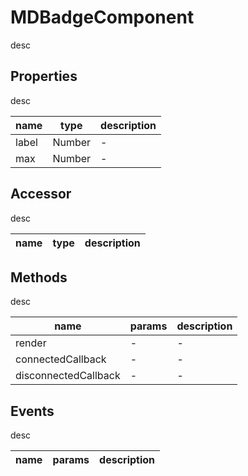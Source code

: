 # MDBadgeComponent
desc 

## Properties
desc 

name|type|description
---|---|---
label|Number|-
max|Number|-

## Accessor
desc 

name|type|description
---|---|---

## Methods
desc 

name|params|description
---|---|---
render|-|-
connectedCallback|-|-
disconnectedCallback|-|-

## Events
desc 

name|params|description
---|---|---

